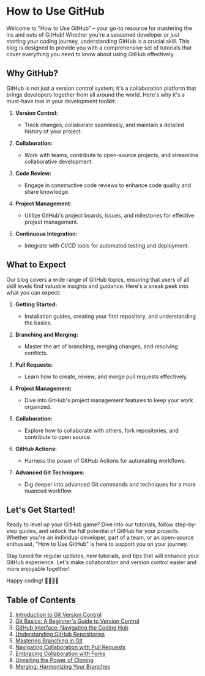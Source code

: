 # How to Use GitHub

Welcome to "How to Use GitHub" – your go-to resource for mastering the ins and outs of GitHub! Whether you're a seasoned developer or just starting your coding journey, understanding GitHub is a crucial skill. This blog is designed to provide you with a comprehensive set of tutorials that cover everything you need to know about using GitHub effectively.

## Why GitHub?

GitHub is not just a version control system; it's a collaboration platform that brings developers together from all around the world. Here's why it's a must-have tool in your development toolkit:

1. **Version Control:**
   - Track changes, collaborate seamlessly, and maintain a detailed history of your project.

2. **Collaboration:**
   - Work with teams, contribute to open-source projects, and streamline collaborative development.

3. **Code Review:**
   - Engage in constructive code reviews to enhance code quality and share knowledge.

4. **Project Management:**
   - Utilize GitHub's project boards, issues, and milestones for effective project management.

5. **Continuous Integration:**
   - Integrate with CI/CD tools for automated testing and deployment.

## What to Expect

Our blog covers a wide range of GitHub topics, ensuring that users of all skill levels find valuable insights and guidance. Here's a sneak peek into what you can expect:

1. **Getting Started:**
   - Installation guides, creating your first repository, and understanding the basics.

2. **Branching and Merging:**
   - Master the art of branching, merging changes, and resolving conflicts.

3. **Pull Requests:**
   - Learn how to create, review, and merge pull requests effectively.

4. **Project Management:**
   - Dive into GitHub's project management features to keep your work organized.

5. **Collaboration:**
   - Explore how to collaborate with others, fork repositories, and contribute to open source.

6. **GitHub Actions:**
   - Harness the power of GitHub Actions for automating workflows.

7. **Advanced Git Techniques:**
   - Dig deeper into advanced Git commands and techniques for a more nuanced workflow.

## Let's Get Started!

Ready to level up your GitHub game? Dive into our tutorials, follow step-by-step guides, and unlock the full potential of GitHub for your projects. Whether you're an individual developer, part of a team, or an open-source enthusiast, "How to Use GitHub" is here to support you on your journey.

Stay tuned for regular updates, new tutorials, and tips that will enhance your GitHub experience. Let's make collaboration and version control easier and more enjoyable together!

Happy coding! &#128105;&zwj;&#128187;&#128104;&zwj;&#128187;

## Table of Contents
1. [Introduction to Git Version Control](01-intro-to-version-control.md)
2. [Git Basics: A Beginner's Guide to Version Control](02-git-basics.md)
3. [GitHub Interface: Navigating the Coding Hub](03-github-web-ui.md)
4. [Understanding GitHub Repositories](04-repositories.md)
5. [Mastering Branching in Git](05-branching.md)
6. [Navigating Collaboration with Pull Requests](06-pull-requests.md)
7. [Embracing Collaboration with Forks](07-forks.md)
8. [Unveiling the Power of Cloning](08-cloning.md)
9. [Merging: Harmonizing Your Branches](09-merging.md)
